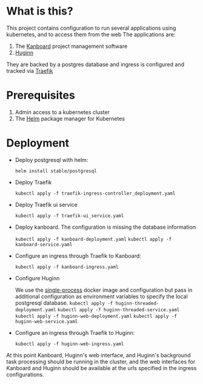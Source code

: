# What is this?
This project contains configuration to run several applications using kubernetes, and to access them from the web
The applications are:
1. The [Kanboard](https://kanboard.net/) project management software
2. [Huginn](https://github.com/cantino/huginn/)

They are backed by a postgres database and ingress is configured and tracked via [Traefik](https://traefik.io/)

# Prerequisites
1. Admin access to a kubernetes cluster
2. The [Helm](https://helm.sh/) package manager for Kubernetes


# Deployment
* Deploy postgresql with helm:

   `helm install stable/postgresql`
* Deploy Traefik

   `kubectl apply -f traefik-ingress-controller_deployment.yaml`
* Deploy Traefik ui service

   `kubectl apply -f traefik-ui_service.yaml`
* Deploy kanboard. The configuration is missing the database information

   `kubectl apply -f kanboard-deployment.yaml`
   `kubectl apply -f kanboard-service.yaml`
* Configure an ingress through Traefik to Kanboard:

   `kubectl apply -f kanboard-ingress.yaml`
* Configure Huginn

   We use the [single-process](https://github.com/cantino/huginn/tree/master/docker/single-process) docker image and configuration but pass in additional configuration as environment variables to specify the local postgresql database.
   `kubectl apply -f huginn-threaded-deployment.yaml`
   `kubectl apply -f huginn-threaded-service.yaml`
   `kubectl apply -f huginn-web-deployment.yaml`
   `kubectl apply -f huginn-web-service.yaml`
* Configure an ingress through Traefik to Huginn:

   `kubectl apply -f huginn-web-ingress.yaml`

At this point Kanboard, Huginn's web interface, and Huginn's background task processing should be running in the cluster, and the web interfaces for Kanboard and Huginn should be available at the urls specified in the ingress configurations.
